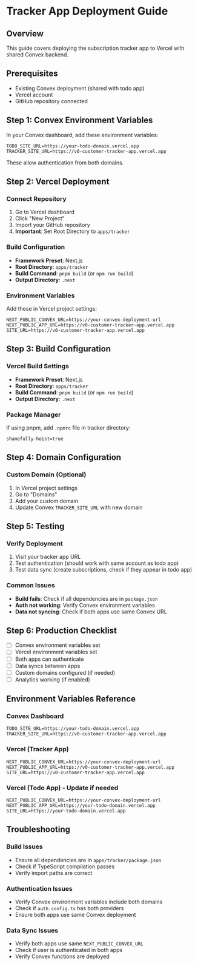 # Tracker App Deployment Guide

## Overview
This guide covers deploying the subscription tracker app to Vercel with shared Convex backend.

## Prerequisites
- Existing Convex deployment (shared with todo app)
- Vercel account
- GitHub repository connected

## Step 1: Convex Environment Variables

In your Convex dashboard, add these environment variables:

```
TODO_SITE_URL=https://your-todo-domain.vercel.app
TRACKER_SITE_URL=https://v0-customer-tracker-app.vercel.app
```

These allow authentication from both domains.

## Step 2: Vercel Deployment

### Connect Repository
1. Go to Vercel dashboard
2. Click "New Project"
3. Import your GitHub repository
4. **Important**: Set Root Directory to `apps/tracker`

### Build Configuration
- **Framework Preset**: Next.js
- **Root Directory**: `apps/tracker`
- **Build Command**: `pnpm build` (or `npm run build`)
- **Output Directory**: `.next`

### Environment Variables
Add these in Vercel project settings:

```
NEXT_PUBLIC_CONVEX_URL=https://your-convex-deployment-url
NEXT_PUBLIC_APP_URL=https://v0-customer-tracker-app.vercel.app
SITE_URL=https://v0-customer-tracker-app.vercel.app
```

## Step 3: Build Configuration

### Vercel Build Settings
- **Framework Preset**: Next.js
- **Root Directory**: `apps/tracker`
- **Build Command**: `pnpm build` (or `npm run build`)
- **Output Directory**: `.next`

### Package Manager
If using pnpm, add `.npmrc` file in tracker directory:
```
shamefully-hoist=true
```

## Step 4: Domain Configuration

### Custom Domain (Optional)
1. In Vercel project settings
2. Go to "Domains"
3. Add your custom domain
4. Update Convex `TRACKER_SITE_URL` with new domain

## Step 5: Testing

### Verify Deployment
1. Visit your tracker app URL
2. Test authentication (should work with same account as todo app)
3. Test data sync (create subscriptions, check if they appear in todo app)

### Common Issues
- **Build fails**: Check if all dependencies are in `package.json`
- **Auth not working**: Verify Convex environment variables
- **Data not syncing**: Check if both apps use same Convex URL

## Step 6: Production Checklist

- [ ] Convex environment variables set
- [ ] Vercel environment variables set
- [ ] Both apps can authenticate
- [ ] Data syncs between apps
- [ ] Custom domains configured (if needed)
- [ ] Analytics working (if enabled)

## Environment Variables Reference

### Convex Dashboard
```
TODO_SITE_URL=https://your-todo-domain.vercel.app
TRACKER_SITE_URL=https://v0-customer-tracker-app.vercel.app
```

### Vercel (Tracker App)
```
NEXT_PUBLIC_CONVEX_URL=https://your-convex-deployment-url
NEXT_PUBLIC_APP_URL=https://v0-customer-tracker-app.vercel.app
SITE_URL=https://v0-customer-tracker-app.vercel.app
```

### Vercel (Todo App) - Update if needed
```
NEXT_PUBLIC_CONVEX_URL=https://your-convex-deployment-url
NEXT_PUBLIC_APP_URL=https://your-todo-domain.vercel.app
SITE_URL=https://your-todo-domain.vercel.app
```

## Troubleshooting

### Build Issues
- Ensure all dependencies are in `apps/tracker/package.json`
- Check if TypeScript compilation passes
- Verify import paths are correct

### Authentication Issues
- Verify Convex environment variables include both domains
- Check if `auth.config.ts` has both providers
- Ensure both apps use same Convex deployment

### Data Sync Issues
- Verify both apps use same `NEXT_PUBLIC_CONVEX_URL`
- Check if user is authenticated in both apps
- Verify Convex functions are deployed
